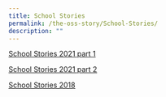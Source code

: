 ```yaml
---
title: School Stories
permalink: /the-oss-story/School-Stories/
description: ""
---
```

[School Stories 2021 part 1](https://www.flipsnack.com/mycherylfan/oss-school-stories-2021-ccas-that-count-final.html)

[School Stories 2021 part 2](https://www.flipsnack.com/mycherylfan/oss-school-stories-2021-outramian-overcomers-final.html)

[School Stories 2018](https://www.flipsnack.com/chercheryl/school-stories-2018.html)
